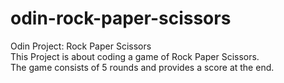 # odin-rock-paper-scissors
Odin Project: Rock Paper Scissors   
This Project is about coding a game of Rock Paper Scissors.   
The game consists of 5 rounds and provides a score at the end. 